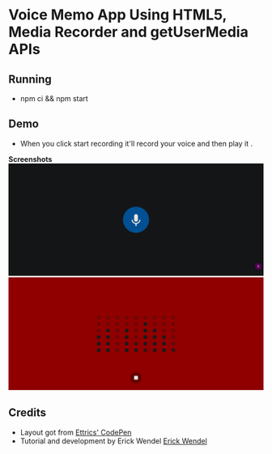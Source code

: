 # Voice Memo App Using HTML5, Media Recorder and getUserMedia APIs

## Running

- npm ci && npm start

## Demo

- When you click start recording it'll record your voice and then play it .

**Screenshots**  
![ss1](./screenshots/ss1.png)  
![ss1](./screenshots/ss2.png)  
## Credits

- Layout got from [Ettrics' CodePen](https://codepen.io/ettrics/pen/KpzzQZ)
- Tutorial and development by Erick Wendel [Erick Wendel](https://www.youtube.com/watch?v=Pd_LS7p_BX4&t=232s)